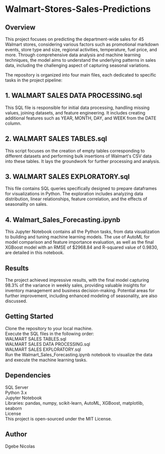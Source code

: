 # Walmart-Stores-Sales-Predictions

## Overview
This project focuses on predicting the department-wide sales for 45 Walmart stores, considering various factors such as promotional markdown events, store type and size, regional activities, temperature, fuel price, and more. Through comprehensive data analysis and machine learning techniques, the model aims to understand the underlying patterns in sales data, including the challenging aspect of capturing seasonal variations.

The repository is organized into four main files, each dedicated to specific tasks in the project pipeline:

## 1. WALMART SALES DATA PROCESSING.sql
This SQL file is responsible for initial data processing, handling missing values, joining datasets, and feature engineering. It includes creating additional features such as YEAR, MONTH, DAY, and WEEK from the DATE column.

## 2. WALMART SALES TABLES.sql
This script focuses on the creation of empty tables corresponding to different datasets and performing bulk insertions of Walmart's CSV data into these tables. It lays the groundwork for further processing and analysis.

## 3. WALMART SALES EXPLORATORY.sql
This file contains SQL queries specifically designed to prepare dataframes for visualizations in Python. The exploration includes analyzing data distribution, linear relationships, feature correlation, and the effects of seasonality on sales.

## 4. Walmart_Sales_Forecasting.ipynb
This Jupyter Notebook contains all the Python tasks, from data visualization to building and tuning machine learning models. The use of AutoML for model comparison and feature importance evaluation, as well as the final XGBoost model with an RMSE of $2968.84 and R-squared value of 0.9830, are detailed in this notebook.

## Results
The project achieved impressive results, with the final model capturing 98.3% of the variance in weekly sales, providing valuable insights for inventory management and business decision-making. Potential areas for further improvement, including enhanced modeling of seasonality, are also discussed.

## Getting Started
Clone the repository to your local machine.
<br>
Execute the SQL files in the following order:
<br>
WALMART SALES TABLES.sql
<br>
WALMART SALES DATA PROCESSING.sql
<br>
WALMART SALES EXPLORATORY.sql
<br>
Run the Walmart_Sales_Forecasting.ipynb notebook to visualize the data and execute the machine learning tasks.
## Dependencies
SQL Server
<br>
Python 3.x
<br>
Jupyter Notebook
<br>
Libraries: pandas, numpy, scikit-learn, AutoML, XGBoost, matplotlib, seaborn
<br>
License
<br>
This project is open-sourced under the MIT License.

## Author
Dgebe Nicolas
